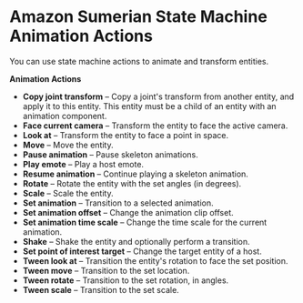 # Amazon Sumerian State Machine Animation Actions<a name="statemachines-animation"></a>

You can use state machine actions to animate and transform entities\.

**Animation Actions**
+ **Copy joint transform** – Copy a joint's transform from another entity, and apply it to this entity\. This entity must be a child of an entity with an animation component\.
+ **Face current camera** – Transform the entity to face the active camera\.
+ **Look at** – Transform the entity to face a point in space\.
+ **Move** – Move the entity\.
+ **Pause animation** – Pause skeleton animations\.
+ **Play emote** – Play a host emote\.
+ **Resume animation** – Continue playing a skeleton animation\.
+ **Rotate** – Rotate the entity with the set angles \(in degrees\)\.
+ **Scale** – Scale the entity\.
+ **Set animation** – Transition to a selected animation\.
+ **Set animation offset** – Change the animation clip offset\.
+ **Set animation time scale** – Change the time scale for the current animation\.
+ **Shake** – Shake the entity and optionally perform a transition\.
+ **Set point of interest target** – Change the target entity of a host\.
+ **Tween look at** – Transition the entity's rotation to face the set position\.
+ **Tween move** – Transition to the set location\.
+ **Tween rotate** – Transition to the set rotation, in angles\.
+ **Tween scale** – Transition to the set scale\.